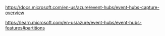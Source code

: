 
https://docs.microsoft.com/en-us/azure/event-hubs/event-hubs-capture-overview

https://learn.microsoft.com/en-us/azure/event-hubs/event-hubs-features#partitions